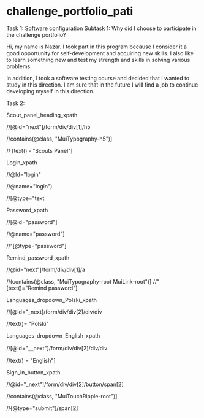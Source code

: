 # challenge_portfolio_pati
 Task 1: Software configuration Subtask 1: Why did I choose to participate in the challenge portfolio?

Hi, my name is Nazar. I took part in this program because I consider it a good opportunity for self-development and acquiring new skills. I also like to learn something new and test my strength and skills in solving various problems.

In addition, I took a software testing course and decided that I wanted to study in this direction. I am sure that in the future I will find a job to continue developing myself in this direction.

Task 2:

Scout_panel_heading_xpath 

//[@id="next"]/form/div/div[1]/h5

//contains(@class, "MuiTypography-h5")]

// [text() - "Scouts Panel"] 

Login_xpath 

//@ld="login" 

//@name="login") 

//[@type="text 

Password_xpath 

//[@id="password"] 

//@name="password"] 

//"[@type="password"] 

Remind_password_xpath 

//@id="next"]/form/div/div[1]/a 

//(contains(@class, "MuiTypography-root MuiLink-root")] 
//"[text()="Remind password"] 

Languages_dropdown_Polski_xpath 

//[@id="_next]/form/div/div[2]/div/div 

//text()= "Polski" 

Languages_dropdown_English_xpath 

//[@id="＿next"]/form/div/div[2]/div/div 

//text() = "English"] 

Sign_in_button_xpath 

//@id="_next"]/form/div/div[2]/button/span[2] 

//contains(@class, "MuiTouchRipple-root")] 

//{@type="submit"]/span[2]